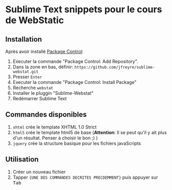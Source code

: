 Sublime Text snippets pour le cours de WebStatic
===============


## Installation



Après avoir installé [Package Control](https://sublime.wbond.net/installation#st2):

1. Executer la commande "Package Control: Add Repository".
2. Dans la zone en bas, définir: `https://github.com/jfreyre/sublime-webstat.git`
3. Presser `Enter`
4. Executer la commande "Package Control: Install Package"
5. Recherche `webstat`
6. Installer le pluggin "Sublime-Webstat"
7. Redémarrer Sublime Text



## Commandes disponibles

1. `xhtml` crée le template XHTML 1.0 Strict
2. `html5` crée le template html5 de base (**Attention**: Il se peut qu'il y ait plus d'un résultat. Penser à choisir le bon ;) )
3. `jquery` crée la structure basique pour les fichiers javaScripts

## Utilisation


1. Créer un nouveau fichier
2. Tapper `{UNE DES COMMANDES DECRITES PRECDEMMENT}` puis appuyer sur <kbd>Tab</kbd>




